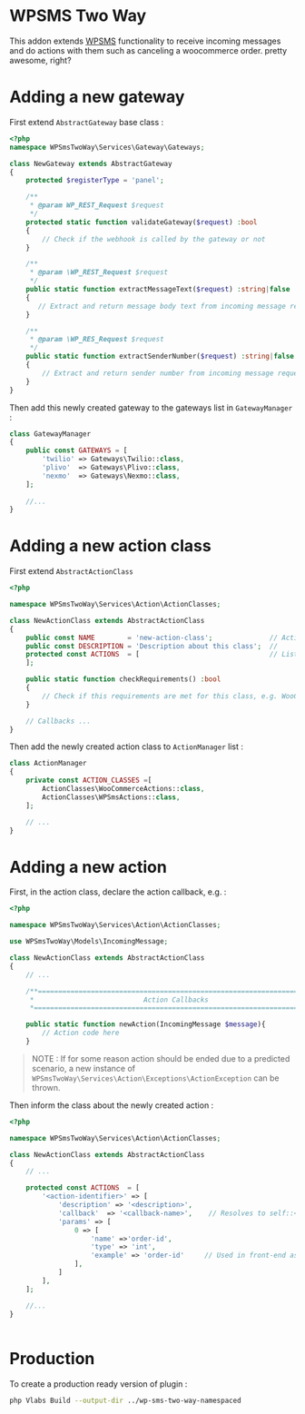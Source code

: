 # WPSMS Two Way
This addon extends [WPSMS](https://github.com/veronalabs/wp-sms) functionality to receive incoming messages and do actions with them such as canceling a woocommerce order. pretty awesome, right?

# Adding a new gateway
First extend `AbstractGateway` base class :
```php
<?php
namespace WPSmsTwoWay\Services\Gateway\Gateways;

class NewGateway extends AbstractGateway
{
    protected $registerType = 'panel';

    /**
     * @param WP_REST_Request $request
     */
    protected static function validateGateway($request) :bool
    {
        // Check if the webhook is called by the gateway or not
    }

    /**
     * @param \WP_REST_Request $request
     */
    public static function extractMessageText($request) :string|false
    {
       // Extract and return message body text from incoming message request
    }

    /**
     * @param \WP_RES_Request $request
     */
    public static function extractSenderNumber($request) :string|false
    {
        // Extract and return sender number from incoming message request
    }
}
```

Then add this newly created gateway to the gateways list in `GatewayManager` :

```php
class GatewayManager
{
    public const GATEWAYS = [
        'twilio' => Gateways\Twilio::class,
        'plivo'  => Gateways\Plivo::class,
        'nexmo'  => Gateways\Nexmo::class,
    ];
    
    //...
}
```


# Adding a new action class
First extend `AbstractActionClass`

```php
<?php

namespace WPSmsTwoWay\Services\Action\ActionClasses;

class NewActionClass extends AbstractActionClass
{
    public const NAME        = 'new-action-class';              // Action class's identifier
    public const DESCRIPTION = 'Description about this class';  //
    protected const ACTIONS  = [                                // List of actions in this class
    ];

    public static function checkRequirements() :bool
    {
        // Check if this requirements are met for this class, e.g. WooCommerce is installed
    }

    // Callbacks ...
}

```

Then add the newly created action class to `ActionManager` list :

```php
class ActionManager
{
    private const ACTION_CLASSES =[
        ActionClasses\WooCommerceActions::class,
        ActionClasses\WPSmsActions::class,
    ];

    // ...
}
```

# Adding a new action
First, in the action class, declare the action callback, e.g. :
```php
<?php

namespace WPSmsTwoWay\Services\Action\ActionClasses;

use WPSmsTwoWay\Models\IncomingMessage;

class NewActionClass extends AbstractActionClass
{
    // ...

    /**========================================================================
     *                           Action Callbacks
     *========================================================================**/

    public static function newAction(IncomingMessage $message){
        // Action code here
    }
```
> NOTE : If for some reason action should be ended due to a predicted scenario, a new instance of `WPSmsTwoWay\Services\Action\Exceptions\ActionException` can be thrown.

Then inform the class about the newly created action :

```php
<?php

namespace WPSmsTwoWay\Services\Action\ActionClasses;

class NewActionClass extends AbstractActionClass
{
    // ...

    protected const ACTIONS  = [
        '<action-identifier>' => [
            'description' => '<description>',
            'callback'  => '<callback-name>',    // Resolves to self::<callback-name>
            'params' => [
                0 => [
                    'name' =>'order-id', 
                    'type' => 'int', 
                    'example' => 'order-id'     // Used in front-end as place holder
                ],
            ]
        ],
    ];

    //...
}
 
```

# Production

To create a production ready version of plugin :

```sh
php Vlabs Build --output-dir ../wp-sms-two-way-namespaced
```
